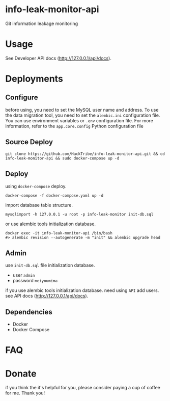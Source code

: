 # info-leak-monitor-api
Git information leakage monitoring

# Usage
See Developer API docs (http://127.0.0.1/api/docs).

# Deployments
## Configure
before using, you need to set the MySQL user name and address. To use the data migration tool, you need to set the `alembic.ini` configuration file.
You can use environment variables or `.env` configuration file. For more information, refer to the `app.core.config` Python configuration file

## Source Deploy
```shell
git clone https://github.com/HackTribe/info-leak-monitor-api.git && cd info-leak-monitor-api && sudo docker-compose up -d
```

## Deploy
using `docker-compose` deploy.
```
docker-compose -f docker-compose.yaml up -d
```
import database table structure.
```
mysqlimport -h 127.0.0.1 -u root -p info-leak-monitor init-db.sql
```
or use alembic tools initialization database.
```
docker exec -it info-leak-monitor-api /bin/bash
#> alembic revision --autogenerate -m "init" && alembic upgrade head
```

## Admin
use `init-db.sql` file initialization database.
- user `admin`
- password `meiyoumima`

if you use alembic tools initialization database. need using `API` add users. see API docs (http://127.0.0.1/api/docs).

## Dependencies
- Docker
- Docker Compose

# FAQ

# Donate
if you think the it's helpful for you, please consider paying a cup of coffee for me. Thank you!

